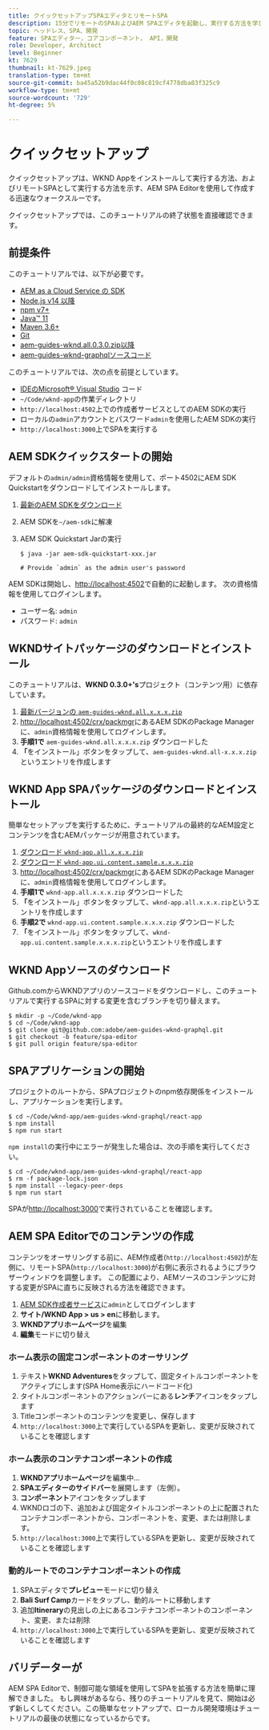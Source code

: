```yaml
---
title: クイックセットアップSPAエディタとリモートSPA
description: 15分でリモートのSPAおよびAEM SPAエディタを起動し、実行する方法を学びます。
topic: ヘッドレス、SPA、開発
feature: SPAエディター，コアコンポーネント， API，開発
role: Developer, Architect
level: Beginner
kt: 7629
thumbnail: kt-7629.jpeg
translation-type: tm+mt
source-git-commit: ba45a52b9dac44f0c08c819cf4778dba83f325c9
workflow-type: tm+mt
source-wordcount: '729'
ht-degree: 5%

---
```



# クイックセットアップ

クイックセットアップは、WKND Appをインストールして実行する方法、およびリモートSPAとして実行する方法を示す、AEM SPA Editorを使用して作成する迅速なウォークスルーです。

クイックセットアップでは、このチュートリアルの終了状態を直接確認できます。

## 前提条件

このチュートリアルでは、以下が必要です。

+ [AEM as a Cloud Service の SDK](https://experienceleague.adobe.com/docs/experience-manager-learn/cloud-service/local-development-environment-set-up/aem-runtime.html?lang=en)
+ [Node.js v14 以降](https://nodejs.org/ja/)
+ [npm v7+](https://www.npmjs.com/)
+ [Java™ 11](https://downloads.experiencecloud.adobe.com/content/software-distribution/en/general.html)
+ [Maven 3.6+](https://maven.apache.org/)
+ [Git](https://git-scm.com/downloads)
+ [aem-guides-wknd.all.0.3.0.zip以降](https://github.com/adobe/aem-guides-wknd/releases)
+ [aem-guides-wknd-graphqlソースコード](https://github.com/adobe/aem-guides-wknd-graphql)

このチュートリアルでは、次の点を前提としています。

+ [IDEのMicrosoft® Visual Studio](https://visualstudio.microsoft.com/) コード
+ `~/Code/wknd-app`の作業ディレクトリ
+ `http://localhost:4502`上での作成者サービスとしてのAEM SDKの実行
+ ローカルの`admin`アカウントとパスワード`admin`を使用したAEM SDKの実行
+ `http://localhost:3000`上でSPAを実行する

## AEM SDKクイックスタートの開始

デフォルトの`admin/admin`資格情報を使用して、ポート4502にAEM SDK Quickstartをダウンロードしてインストールします。

1. [最新のAEM SDKをダウンロード](https://experience.adobe.com/#/downloads/content/software-distribution/en/aemcloud.html?fulltext=AEM*+SDK*&amp;orderby=%40jcr%3Acontent%2Fjcr%3AlastModified&amp;orderby.sort=desc&amp;layout=list&amp;p.offset=0&amp;p.limit=1)
1. AEM SDKを`~/aem-sdk`に解凍
1. AEM SDK Quickstart Jarの実行

   ```
   $ java -jar aem-sdk-quickstart-xxx.jar
   
   # Provide `admin` as the admin user's password
   ```

AEM SDKは開始し、[http://localhost:4502](http://localhost:4502)で自動的に起動します。 次の資格情報を使用してログインします。

+ ユーザー名: `admin`
+ パスワード: `admin`

## WKNDサイトパッケージのダウンロードとインストール

このチュートリアルは、__WKND 0.3.0+&#39;s__&#x200B;プロジェクト（コンテンツ用）に依存しています。

1. [最新バージョンの  `aem-guides-wknd.all.x.x.x.zip`](https://github.com/adobe/aem-guides-wknd/releases)
1. [http://localhost:4502/crx/packmgr](http://localhost:4502/crx/packmgr)にあるAEM SDKのPackage Managerに、`admin`資格情報を使用してログインします。
1. __手順1で__  `aem-guides-wknd.all.x.x.x.zip` ダウンロードした
1. __「__&#x200B;をインストール」ボタンをタップして、`aem-guides-wknd.all-x.x.x.zip`というエントリを作成します

## WKND App SPAパッケージのダウンロードとインストール

簡単なセットアップを実行するために、チュートリアルの最終的なAEM設定とコンテンツを含むAEMパッケージが用意されています。

1. [ダウンロード `wknd-app.all.x.x.x.zip`](./assets/quick-setup/wknd-app.all-1.0.0-SNAPSHOT.zip)
1. [ダウンロード `wknd-app.ui.content.sample.x.x.x.zip`](./assets/quick-setup/wknd-app.ui.content.sample-1.0.0.zip)
1. [http://localhost:4502/crx/packmgr](http://localhost:4502/crx/packmgr)にあるAEM SDKのPackage Managerに、`admin`資格情報を使用してログインします。
1. __手順1で__  `wknd-app.all.x.x.x.zip` ダウンロードした
1. __「__&#x200B;をインストール」ボタンをタップして、`wknd-app.all.x.x.x.zip`というエントリを作成します
1. __手順2で__  `wknd-app.ui.content.sample.x.x.x.zip` ダウンロードした
1. __「__&#x200B;をインストール」ボタンをタップして、`wknd-app.ui.content.sample.x.x.x.zip`というエントリを作成します

## WKND Appソースのダウンロード

Github.comからWKNDアプリのソースコードをダウンロードし、このチュートリアルで実行するSPAに対する変更を含むブランチを切り替えます。

```
$ mkdir -p ~/Code/wknd-app
$ cd ~/Code/wknd-app
$ git clone git@github.com:adobe/aem-guides-wknd-graphql.git
$ git checkout -b feature/spa-editor
$ git pull origin feature/spa-editor
```

## SPAアプリケーションの開始

プロジェクトのルートから、SPAプロジェクトのnpm依存関係をインストールし、アプリケーションを実行します。

```
$ cd ~/Code/wknd-app/aem-guides-wknd-graphql/react-app
$ npm install
$ npm run start
```

`npm install`の実行中にエラーが発生した場合は、次の手順を実行してください。

```
$ cd ~/Code/wknd-app/aem-guides-wknd-graphql/react-app
$ rm -f package-lock.json
$ npm install --legacy-peer-deps
$ npm run start
```

SPAが[http://localhost:3000](http://localhost:3000)で実行されていることを確認します。

## AEM SPA Editorでのコンテンツの作成

コンテンツをオーサリングする前に、AEM作成者(`http://localhost:4502`)が左側に、リモートSPA(`http://localhost:3000`)が右側に表示されるようにブラウザーウィンドウを調整します。 この配置により、AEMソースのコンテンツに対する変更がSPAに直ちに反映される方法を確認できます。

1. [AEM SDK作成者サービス](http://localhost:4502)に`admin`としてログインします
1. __サイト/WKND App > us > en__&#x200B;に移動します。
1. __WKNDアプリホームページ__&#x200B;を編集
1. __編集__&#x200B;モードに切り替え

### ホーム表示の固定コンポーネントのオーサリング

1. テキスト&#x200B;__WKND Adventures__&#x200B;をタップして、固定タイトルコンポーネントをアクティブにします(SPA Home表示にハードコード化)
1. タイトルコンポーネントのアクションバーにある&#x200B;__レンチ__&#x200B;アイコンをタップします
1. Titleコンポーネントのコンテンツを変更し、保存します
1. `http://localhost:3000`上で実行しているSPAを更新し、変更が反映されていることを確認します

### ホーム表示のコンテナコンポーネントの作成

1. __WKNDアプリホームページ__&#x200B;を編集中…
1. __SPAエディターのサイドバー__&#x200B;を展開します（左側）。
1. __コンポーネント__&#x200B;アイコンをタップします
1. WKNDロゴの下、追加および固定タイトルコンポーネントの上に配置されたコンテナコンポーネントから、コンポーネントを、変更、または削除します。
1. `http://localhost:3000`上で実行しているSPAを更新し、変更が反映されていることを確認します

### 動的ルートでのコンテナコンポーネントの作成

1. SPAエディタで&#x200B;__プレビュー__&#x200B;モードに切り替え
1. __Bali Surf Camp__&#x200B;カードをタップし、動的ルートに移動します
1. 追加&#x200B;__Itinerary__&#x200B;の見出しの上にあるコンテナコンポーネントのコンポーネント、変更、または削除
1. `http://localhost:3000`上で実行しているSPAを更新し、変更が反映されていることを確認します

## バリデーターが

AEM SPA Editorで、制御可能な領域を使用してSPAを拡張する方法を簡単に理解できました。 もし興味があるなら、残りのチュートリアルを見て、開始は必ず新しくしてください。この簡単なセットアップで、ローカル開発環境はチュートリアルの最後の状態になっているからです。
